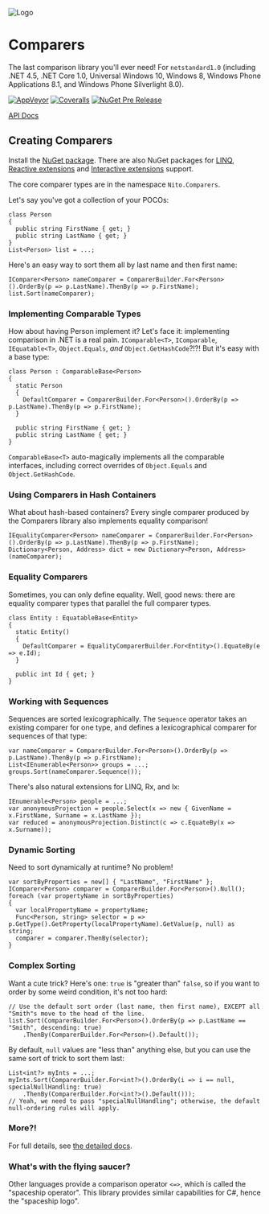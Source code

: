 ![Logo](Comparers.128.png)

# Comparers

The last comparison library you'll ever need! For `netstandard1.0` (including .NET 4.5, .NET Core 1.0, Universal Windows 10, Windows 8, Windows Phone Applications 8.1, and Windows Phone Silverlight 8.0).

[![AppVeyor](https://img.shields.io/appveyor/ci/StephenCleary/Comparers.svg?style=plastic)](https://ci.appveyor.com/project/StephenCleary/Comparers) [![Coveralls](https://img.shields.io/coveralls/StephenCleary/Comparers.svg?style=plastic)](https://coveralls.io/r/StephenCleary/Comparers)
[![NuGet Pre Release](https://img.shields.io/nuget/vpre/Nito.Comparers.svg?style=plastic)](https://www.nuget.org/packages/Nito.Comparers/)

[API Docs](http://dotnetapis.com/pkg/Nito.Comparers)

## Creating Comparers

Install the [NuGet package](https://www.nuget.org/packages/Nito.Comparers). There are also NuGet packages for [LINQ](https://www.nuget.org/packages/Nito.Comparers.Linq), [Reactive extensions](https://www.nuget.org/packages/Nito.Comparers.Rx) and [Interactive extensions](https://www.nuget.org/packages/Nito.Comparers.Ix) support.

The core comparer types are in the namespace `Nito.Comparers`.

Let's say you've got a collection of your POCOs:

    class Person
    {
      public string FirstName { get; }
      public string LastName { get; }
    }
    List<Person> list = ...;

Here's an easy way to sort them all by last name and then first name:

    IComparer<Person> nameComparer = ComparerBuilder.For<Person>().OrderBy(p => p.LastName).ThenBy(p => p.FirstName);
    list.Sort(nameComparer);

### Implementing Comparable Types

How about having Person implement it?
Let's face it: implementing comparison in .NET is a real pain. `IComparable<T>`, `IComparable`, `IEquatable<T>`, `Object.Equals`, *and* `Object.GetHashCode`?!?!
But it's easy with a base type:

    class Person : ComparableBase<Person>
    {
      static Person
      {
        DefaultComparer = ComparerBuilder.For<Person>().OrderBy(p => p.LastName).ThenBy(p => p.FirstName);
      }

      public string FirstName { get; }
      public string LastName { get; }
    }

`ComparableBase<T>` auto-magically implements all the comparable interfaces, including correct overrides of `Object.Equals` and `Object.GetHashCode`.

### Using Comparers in Hash Containers

What about hash-based containers? Every single comparer produced by the Comparers library also implements equality comparison!

    IEqualityComparer<Person> nameComparer = ComparerBuilder.For<Person>().OrderBy(p => p.LastName).ThenBy(p => p.FirstName);
    Dictionary<Person, Address> dict = new Dictionary<Person, Address>(nameComparer);

### Equality Comparers

Sometimes, you can only define equality. Well, good news: there are equality comparer types that parallel the full comparer types.

    class Entity : EquatableBase<Entity>
    {
      static Entity()
      {
        DefaultComparer = EqualityComparerBuilder.For<Entity>().EquateBy(e => e.Id);
      }

      public int Id { get; }
    }

### Working with Sequences

Sequences are sorted lexicographically. The `Sequence` operator takes an existing comparer for one type, and defines a lexicographical comparer for sequences of that type:

    var nameComparer = ComparerBuilder.For<Person>().OrderBy(p => p.LastName).ThenBy(p => p.FirstName);
    List<IEnumerable<Person>> groups = ...;
    groups.Sort(nameComparer.Sequence());

There's also natural extensions for LINQ, Rx, and Ix:

    IEnumerable<Person> people = ...;
    var anonymousProjection = people.Select(x => new { GivenName = x.FirstName, Surname = x.LastName });
    var reduced = anonymousProjection.Distinct(c => c.EquateBy(x => x.Surname));

### Dynamic Sorting

Need to sort dynamically at runtime? No problem!

    var sortByProperties = new[] { "LastName", "FirstName" };
    IComparer<Person> comparer = ComparerBuilder.For<Person>().Null();
    foreach (var propertyName in sortByProperties)
    {
      var localPropertyName = propertyName;
      Func<Person, string> selector = p => p.GetType().GetProperty(localPropertyName).GetValue(p, null) as string;
      comparer = comparer.ThenBy(selector);
    }

### Complex Sorting

Want a cute trick? Here's one: `true` is "greater than" `false`, so if you want to order by some weird condition, it's not too hard:

    // Use the default sort order (last name, then first name), EXCEPT all "Smith"s move to the head of the line.
    list.Sort(ComparerBuilder.For<Person>().OrderBy(p => p.LastName == "Smith", descending: true)
        .ThenBy(ComparerBuilder.For<Person>().Default());

By default, `null` values are "less than" anything else, but you can use the same sort of trick to sort them last:

    List<int?> myInts = ...;
    myInts.Sort(ComparerBuilder.For<int?>().OrderBy(i => i == null, specialNullHandling: true)
        .ThenBy(ComparerBuilder.For<int?>().Default()));
    // Yeah, we need to pass "specialNullHandling"; otherwise, the default null-ordering rules will apply.

### More?!

For full details, see [the detailed docs](doc).

### What's with the flying saucer?

Other languages provide a comparison operator `<=>`, which is called the "spaceship operator". This library provides similar capabilities for C#, hence the "spaceship logo".
